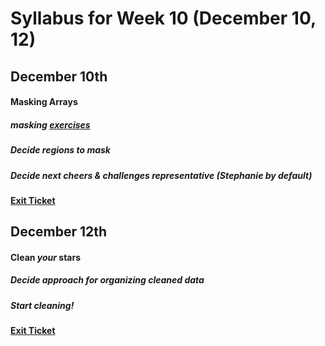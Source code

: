 # Syllabus for Week 10 (December 10, 12)


## December 10th
#### Masking Arrays
##### masking [exercises](http://danielandreasen.github.io/:about/2015/01/19/masks-in-python/)
##### Decide regions to mask
##### Decide next cheers & challenges representative (Stephanie by default)
#### [Exit Ticket](https://docs.google.com/forms/d/e/1FAIpQLSfftMKYctEGVfuiOdgorBKmERJeUBgbRL4rlHf1-kWgpKU_Tg/viewform?usp=sf_link)



## December 12th
#### Clean *your* stars
##### Decide approach for organizing cleaned data
##### Start cleaning!
#### [Exit Ticket](https://docs.google.com/forms/d/e/1FAIpQLSfftMKYctEGVfuiOdgorBKmERJeUBgbRL4rlHf1-kWgpKU_Tg/viewform?usp=sf_link)
